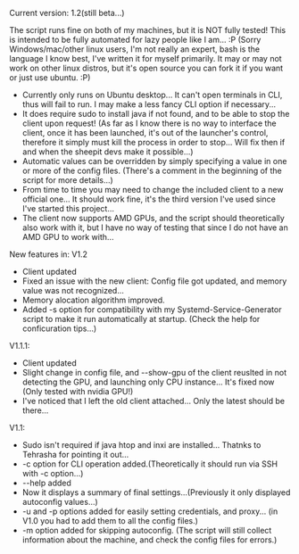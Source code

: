 Current version: 1.2(still beta...)

The script runs fine on both of my machines, but it is NOT fully tested! This is intended to be fully automated for lazy people like I am... :P (Sorry Windows/mac/other linux users, I'm not really an expert, bash is the language I know best, I've written it for myself primarily. It may or may not work on other linux distros, but it's open source you can fork it if you want or just use ubuntu. :P)
- Currently only runs on Ubuntu desktop... It can't open terminals in CLI, thus will fail to run. I may make a less fancy CLI option if necessary...
- It does require sudo to install java if not found, and to be able to stop the client upon request! (As far as I know there is no way to interface the client, once it has been launched, it's out of the launcher's control, therefore it simply must kill the process in order to stop... Will fix then if and when the sheepit devs make it possible...)
- Automatic values can be overridden by simply specifying a value in one or more of the config files. (There's a comment in the beginning of the script for more details...)
- From time to time you may need to change the included client to a new official one... It should work fine, it's the third version I've used since I've started this project...
- The client now supports AMD GPUs, and the script should theoretically also work with it, but I have no way of testing that since I do not have an AMD GPU to work with...

New features in:
V1.2
  - Client updated
  - Fixed an issue with the new client: Config file got updated, and memory value was not recognized...
  - Memory alocation algorithm improved.
  - Added -s option for compatibility with my Systemd-Service-Generator script to make it run automatically at startup. (Check the help for conficuration tips...)

V1.1.1:
  - Client updated
  - Slight change in config file, and --show-gpu of the client reuslted in not detecting the GPU, and launching only CPU instance... It's fixed now (Only tested with nvidia GPU!)
  - I've noticed that I left the old client attached... Only the latest should be there...

V1.1:
  - Sudo isn't required if java htop and inxi are installed... Thatnks to Tehrasha for pointing it out...
  - -c option for CLI operation added.(Theoretically it should run via SSH with -c option...)
  - --help added
  - Now it displays a summary of final settings...(Previously it only displayed autoconfig values...)
  - -u and -p options added for easily setting credentials, and proxy... (in V1.0 you had to add them to all the config files.)
  - -m option added for skipping autoconfig. (The script will still collect information about the machine, and check the config files for errors.)
